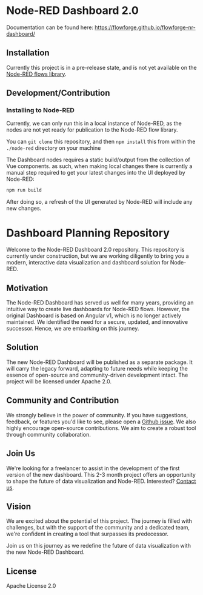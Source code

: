 # Node-RED Dashboard 2.0

Documentation can be found here: https://flowforge.github.io/flowforge-nr-dashboard/

## Installation

Currently this project is in a pre-release state, and is not yet available on the [Node-RED flows library](https://flows.nodered.org/).
 
## Development/Contribution

### Installing to Node-RED

Currently, we can only run this in a local instance of Node-RED, as the nodes are not yet ready for publication to the Node-RED flow library.

You can `git clone` this repository, and then `npm install` this from within the `./node-red` directory on your machine

The Dashboard nodes requires a static build/output from the collection of Vue components. as such,
when making local changes there is currently a manual step required to get your latest changes into the UI deployed by Node-RED:

```bash
npm run build
```

After doing so, a refresh of the UI generated by Node-RED will include any new changes.

# Dashboard Planning Repository

Welcome to the Node-RED Dashboard 2.0 repository. This repository is currently under construction, but we are working diligently to bring you a modern, interactive data visualization and dashboard solution for Node-RED.

## Motivation

The Node-RED Dashboard has served us well for many years, providing an intuitive way to create live dashboards for Node-RED flows. However, the original Dashboard is based on Angular v1, which is no longer actively maintained. We identified the need for a secure, updated, and innovative successor. Hence, we are embarking on this journey.

## Solution

The new Node-RED Dashboard will be published as a separate package. It will carry the legacy forward, adapting to future needs while keeping the essence of open-source and community-driven development intact. The project will be licensed under Apache 2.0.

## Community and Contribution

We strongly believe in the power of community. If you have suggestions, feedback, or features you'd like to see, please open a [Github issue](https://github.com/flowforge/flowforge-nr-dashboard/issues/new/choose). We also highly encourage open-source contributions. We aim to create a robust tool through community collaboration.

## Join Us

We're looking for a freelancer to assist in the development of the first version of the new dashboard. This 2-3 month project offers an opportunity to shape the future of data visualization and Node-RED. Interested? [Contact us](https://boards.greenhouse.io/flowforge).

## Vision

We are excited about the potential of this project. The journey is filled with challenges, but with the support of the community and a dedicated team, we're confident in creating a tool that surpasses its predecessor.

Join us on this journey as we redefine the future of data visualization with the new Node-RED Dashboard.

## License

Apache License 2.0
